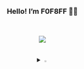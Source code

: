  <h3 align="center"> Hello! I’m F0F8FF 👋🏻 </h3>
<br/>
<p align="center">
<a href="https://hits.seeyoufarm.com"><img src="https://hits.seeyoufarm.com/api/count/incr/badge.svg?url=https%3A%2F%2Fgithub.com%2FshPark728&count_bg=%23B795FF&title_bg=%23404040&icon=ghostery.svg&icon_color=%23F2F2F2&title=Visitor&edge_flat=false"/></a>
 </p>
<br/>
<details>
<summary align="center" >
  <img src="https://raw.githubusercontent.com/Tarikul-Islam-Anik/Animated-Fluent-Emojis/master/Emojis/Hand%20gestures/Eyes.png" alt="Eyes" width="2%" /> 
</summary>
<h4 align="center"> 🪬 Stack 🪬 </h4>
<p align="center">
<img alt="React" src 
="https://img.shields.io/badge/React-61DAFB.svg?&style=flat-square&logo=react&logoColor=white"/> <img alt="JavaScript" src
="https://img.shields.io/badge/JavaScript-F7DF1E.svg?&style=flat-square&logo=JavaScript&logoColor=white"/>
 <br/>
 <img alt="Java" src 
="https://img.shields.io/badge/Java-007396.svg?&style=flat-square&logo=java&logoColor=white"/> <img alt="C++" src 
="https://img.shields.io/badge/C++-00599C.svg?&style=flate-square&logo=c++&logoColor=white"/> <img alt="Python" src 
="https://img.shields.io/badge/Python-3776AB.svg?&style=flat-square&logo=Python&logoColor=white"/> 
 <br/>
 <img alt="mariadb" src
="https://img.shields.io/badge/MariaDB-003545.svg?&style=flat-square&logo=mariadb&logoColor=white"/> <img alt="MySQL" src
="https://img.shields.io/badge/MySQL-4479A1.svg?&style=flat-square&logo=MySQL&logoColor=white"/> 
 <br/>
 <img alt="Spring" src
="https://img.shields.io/badge/Spring-6DB33F.svg?&style=flat-square&logo=Spring&logoColor=white"/> <img alt="DBeaver" src
="https://img.shields.io/badge/DBeaver-382923.svg?&style=flat-square&logo=DBeaver&logoColor=white"/> <!-- <img alt="GitLab" src
="https://img.shields.io/badge/GitLab-FC6D26.svg?&style=flat-square&logo=GitLab&logoColor=white"/> --> <img alt="Git" src
="https://img.shields.io/badge/Git-F05032.svg?&style=flat-square&logo=Git&logoColor=white"/> <img alt="Linux" src
="https://img.shields.io/badge/Linux-FCC624.svg?&style=flat-square&logo=linux&logoColor=white"/> <!-- <img alt="VMware" src
="https://img.shields.io/badge/VMware-607078.svg?&style=flat-square&logo=VMware&logoColor=white"/> -->
</p>
</details>

